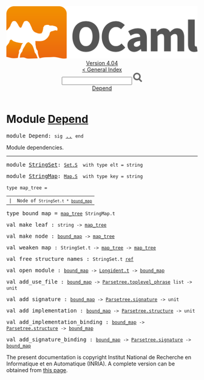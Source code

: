 <!-- ((! set title API !)) ((! set documentation !)) ((! set api !)) ((! set nobreadcrumb !)) -->
<div class="api"><header><nav class="toc brand"><a class="brand" href="https://ocaml.org/"><img src="colour-logo-gray.svg" class="svg" alt="OCaml"></a></nav><nav class="toc"><div class="toc_version"><a href="/docs" id="version-select">Version 4.04</a></div><a href="index.html">&lt; General Index</a><div class="api_search"><input type="text" name="apisearch" id="api_search" oninput="mySearch(false);" onkeypress="this.oninput();" onclick="this.oninput();" onpaste="this.oninput();">
<img src="search_icon.svg" alt="Search" class="svg" onclick="mySearch(false)"></div>
<div id="search_results"></div><div class="toc_title"><a href="#top">Depend</a></div><ul></ul></nav></header>

<h1>Module <a href="type_Depend.html">Depend</a></h1>

<pre><span class="keyword">module</span> Depend: <code class="code"><span class="keyword">sig</span></code> <a href="Depend.html">..</a> <code class="code"><span class="keyword">end</span></code></pre><div class="info module top">
Module dependencies.<br>
</div>
<hr width="100%">

<pre><span class="keyword">module</span> <a href="Depend.StringSet.html">StringSet</a>: <code class="type"><a href="Set.S.html">Set.S</a></code><code class="type">  with type elt = string</code></pre>
<pre><span class="keyword">module</span> <a href="Depend.StringMap.html">StringMap</a>: <code class="type"><a href="Map.S.html">Map.S</a></code><code class="type">  with type key = string</code></pre>
<pre><code><span id="TYPEmap_tree"><span class="keyword">type</span> <code class="type"></code>map_tree</span> = </code></pre><table class="typetable">
<tbody><tr>
<td align="left" valign="top">
<code><span class="keyword">|</span></code></td>
<td align="left" valign="top">
<code><span id="TYPEELTmap_tree.Node"><span class="constructor">Node</span></span> <span class="keyword">of</span> <code class="type">StringSet.t * <a href="Depend.html#TYPEbound_map">bound_map</a></code></code></td>

</tr></tbody></table>



<pre><span id="TYPEbound_map"><span class="keyword">type</span> <code class="type"></code>bound_map</span> = <code class="type"><a href="Depend.html#TYPEmap_tree">map_tree</a> StringMap.t</code> </pre>


<pre><span id="VALmake_leaf"><span class="keyword">val</span> make_leaf</span> : <code class="type">string -&gt; <a href="Depend.html#TYPEmap_tree">map_tree</a></code></pre>
<pre><span id="VALmake_node"><span class="keyword">val</span> make_node</span> : <code class="type"><a href="Depend.html#TYPEbound_map">bound_map</a> -&gt; <a href="Depend.html#TYPEmap_tree">map_tree</a></code></pre>
<pre><span id="VALweaken_map"><span class="keyword">val</span> weaken_map</span> : <code class="type">StringSet.t -&gt; <a href="Depend.html#TYPEmap_tree">map_tree</a> -&gt; <a href="Depend.html#TYPEmap_tree">map_tree</a></code></pre>
<pre><span id="VALfree_structure_names"><span class="keyword">val</span> free_structure_names</span> : <code class="type">StringSet.t <a href="Pervasives.html#TYPEref">ref</a></code></pre>
<pre><span id="VALopen_module"><span class="keyword">val</span> open_module</span> : <code class="type"><a href="Depend.html#TYPEbound_map">bound_map</a> -&gt; <a href="Longident.html#TYPEt">Longident.t</a> -&gt; <a href="Depend.html#TYPEbound_map">bound_map</a></code></pre>
<pre><span id="VALadd_use_file"><span class="keyword">val</span> add_use_file</span> : <code class="type"><a href="Depend.html#TYPEbound_map">bound_map</a> -&gt; <a href="Parsetree.html#TYPEtoplevel_phrase">Parsetree.toplevel_phrase</a> list -&gt; unit</code></pre>
<pre><span id="VALadd_signature"><span class="keyword">val</span> add_signature</span> : <code class="type"><a href="Depend.html#TYPEbound_map">bound_map</a> -&gt; <a href="Parsetree.html#TYPEsignature">Parsetree.signature</a> -&gt; unit</code></pre>
<pre><span id="VALadd_implementation"><span class="keyword">val</span> add_implementation</span> : <code class="type"><a href="Depend.html#TYPEbound_map">bound_map</a> -&gt; <a href="Parsetree.html#TYPEstructure">Parsetree.structure</a> -&gt; unit</code></pre>
<pre><span id="VALadd_implementation_binding"><span class="keyword">val</span> add_implementation_binding</span> : <code class="type"><a href="Depend.html#TYPEbound_map">bound_map</a> -&gt; <a href="Parsetree.html#TYPEstructure">Parsetree.structure</a> -&gt; <a href="Depend.html#TYPEbound_map">bound_map</a></code></pre>
<pre><span id="VALadd_signature_binding"><span class="keyword">val</span> add_signature_binding</span> : <code class="type"><a href="Depend.html#TYPEbound_map">bound_map</a> -&gt; <a href="Parsetree.html#TYPEsignature">Parsetree.signature</a> -&gt; <a href="Depend.html#TYPEbound_map">bound_map</a></code></pre><div class="copyright">The present documentation is copyright Institut National de Recherche en Informatique et en Automatique (INRIA). A complete version can be obtained from <a href="http://caml.inria.fr/pub/docs/manual-ocaml/">this page</a>.</div></div>